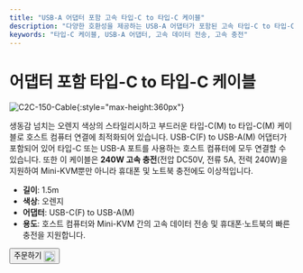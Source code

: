 ```yaml
---
title: "USB-A 어댑터 포함 고속 타입-C to 타입-C 케이블"
description: "다양한 호환성을 제공하는 USB-A 어댑터가 포함된 고속 타입-C to 타입-C 케이블로 빠른 데이터 전송 및 충전을 경험해 보세요."
keywords: "타입-C 케이블, USB-A 어댑터, 고속 데이터 전송, 고속 충전"
---
```


# 어댑터 포함 타입-C to 타입-C 케이블

![C2C-150-Cable](https://assets.openterface.com/images/product/part/OP-05-CABLE150-C2C.webp){:style="max-height:360px"}

생동감 넘치는 오렌지 색상의 스타일리시하고 부드러운 타입-C(M) to 타입-C(M) 케이블로 호스트 컴퓨터 연결에 최적화되어 있습니다. USB-C(F) to USB-A(M) 어댑터가 포함되어 있어 타입-C 또는 USB-A 포트를 사용하는 호스트 컴퓨터에 모두 연결할 수 있습니다. 또한 이 케이블은 **240W 고속 충전**(전압 DC50V, 전류 5A, 전력 240W)을 지원하여 Mini-KVM뿐만 아니라 휴대폰 및 노트북 충전에도 이상적입니다.

- **길이**: 1.5m
- **색상**: 오렌지
- **어댑터**: USB-C(F) to USB-A(M)
- **용도**: 호스트 컴퓨터와 Mini-KVM 간의 고속 데이터 전송 및 휴대폰·노트북의 빠른 충전을 지원합니다.

<button class="md-button" onclick="window.location.href='https://shop.techxartisan.com/products/type-c-cable-with-usb-a-adapter-1-5m-4-11ft-240w-fast-charging-data-transfer-usb2-0'">주문하기 <img src="https://assets.openterface.com/images/trademark/txa.svg" alt="TxA Shop" style="vertical-align: middle; height: 20px;"></button>
